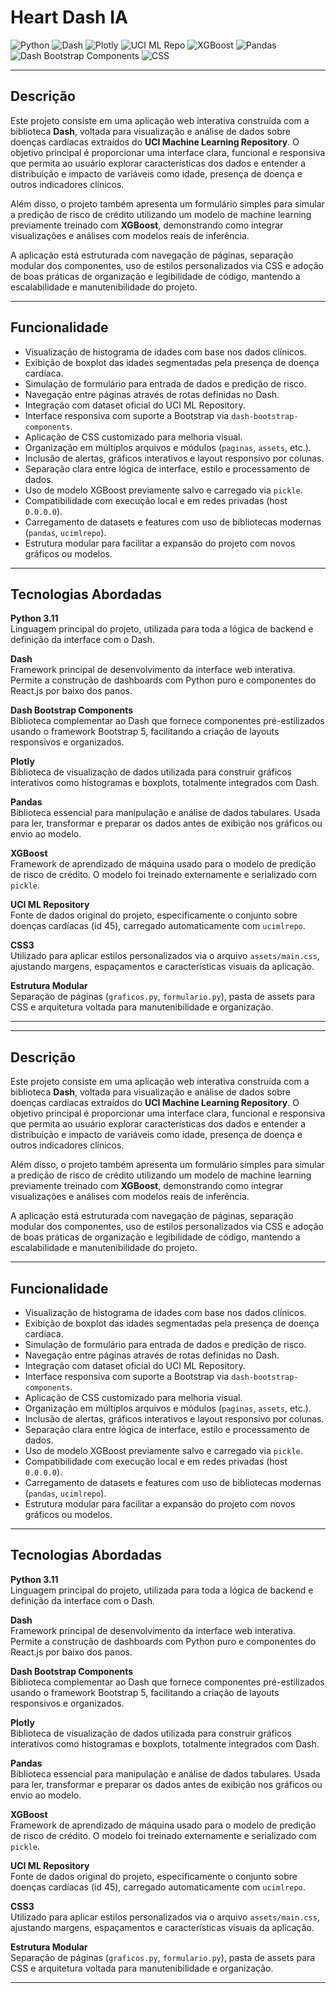 # Heart Dash IA

![Python](https://img.shields.io/badge/Python-Linguagem%20de%20Programação-blue?style=flat-square&logo=python&logoColor=white)
![Dash](https://img.shields.io/badge/Dash-Framework%20de%20Dashboards-009BDE?style=flat-square&logo=plotly&logoColor=white)
![Plotly](https://img.shields.io/badge/Plotly-Gráficos%20Interativos-3F4F75?style=flat-square&logo=plotly&logoColor=white)
![UCI ML Repo](https://img.shields.io/badge/UCI%20ML%20Repo-Fonte%20de%20Dados-brown?style=flat-square&logo=databricks&logoColor=white)
![XGBoost](https://img.shields.io/badge/XGBoost-Modelo%20de%20Machine%20Learning-darkgreen?style=flat-square&logo=xgboost&logoColor=white)
![Pandas](https://img.shields.io/badge/Pandas-Manipulação%20de%20Dados-black?style=flat-square&logo=pandas&logoColor=white)
![Dash Bootstrap Components](https://img.shields.io/badge/Bootstrap-Componentes%20Responsivos-563D7C?style=flat-square&logo=bootstrap&logoColor=white)
![CSS](https://img.shields.io/badge/CSS-Estilização%20da%20Interface-264de4?style=flat-square&logo=css3&logoColor=white)

---

## Descrição

Este projeto consiste em uma aplicação web interativa construída com a biblioteca **Dash**, voltada para visualização e análise de dados sobre doenças cardíacas extraídos do **UCI Machine Learning Repository**. O objetivo principal é proporcionar uma interface clara, funcional e responsiva que permita ao usuário explorar características dos dados e entender a distribuição e impacto de variáveis como idade, presença de doença e outros indicadores clínicos.

Além disso, o projeto também apresenta um formulário simples para simular a predição de risco de crédito utilizando um modelo de machine learning previamente treinado com **XGBoost**, demonstrando como integrar visualizações e análises com modelos reais de inferência.

A aplicação está estruturada com navegação de páginas, separação modular dos componentes, uso de estilos personalizados via CSS e adoção de boas práticas de organização e legibilidade de código, mantendo a escalabilidade e manutenibilidade do projeto.

---

## Funcionalidade

- Visualização de histograma de idades com base nos dados clínicos.
- Exibição de boxplot das idades segmentadas pela presença de doença cardíaca.
- Simulação de formulário para entrada de dados e predição de risco.
- Navegação entre páginas através de rotas definidas no Dash.
- Integração com dataset oficial do UCI ML Repository.
- Interface responsiva com suporte a Bootstrap via `dash-bootstrap-components`.
- Aplicação de CSS customizado para melhoria visual.
- Organização em múltiplos arquivos e módulos (`paginas`, `assets`, etc.).
- Inclusão de alertas, gráficos interativos e layout responsivo por colunas.
- Separação clara entre lógica de interface, estilo e processamento de dados.
- Uso de modelo XGBoost previamente salvo e carregado via `pickle`.
- Compatibilidade com execução local e em redes privadas (host `0.0.0.0`).
- Carregamento de datasets e features com uso de bibliotecas modernas (`pandas`, `ucimlrepo`).
- Estrutura modular para facilitar a expansão do projeto com novos gráficos ou modelos.

---

## Tecnologias Abordadas

**Python 3.11**  
Linguagem principal do projeto, utilizada para toda a lógica de backend e definição da interface com o Dash.

**Dash**  
Framework principal de desenvolvimento da interface web interativa. Permite a construção de dashboards com Python puro e componentes do React.js por baixo dos panos.

**Dash Bootstrap Components**  
Biblioteca complementar ao Dash que fornece componentes pré-estilizados usando o framework Bootstrap 5, facilitando a criação de layouts responsivos e organizados.

**Plotly**  
Biblioteca de visualização de dados utilizada para construir gráficos interativos como histogramas e boxplots, totalmente integrados com Dash.

**Pandas**  
Biblioteca essencial para manipulação e análise de dados tabulares. Usada para ler, transformar e preparar os dados antes de exibição nos gráficos ou envio ao modelo.

**XGBoost**  
Framework de aprendizado de máquina usado para o modelo de predição de risco de crédito. O modelo foi treinado externamente e serializado com `pickle`.

**UCI ML Repository**  
Fonte de dados original do projeto, especificamente o conjunto sobre doenças cardíacas (id 45), carregado automaticamente com `ucimlrepo`.

**CSS3**  
Utilizado para aplicar estilos personalizados via o arquivo `assets/main.css`, ajustando margens, espaçamentos e características visuais da aplicação.

**Estrutura Modular**  
Separação de páginas (`graficos.py`, `formulario.py`), pasta de assets para CSS e arquitetura voltada para manutenibilidade e organização.

---


---

## Descrição

Este projeto consiste em uma aplicação web interativa construída com a biblioteca **Dash**, voltada para visualização e análise de dados sobre doenças cardíacas extraídos do **UCI Machine Learning Repository**. O objetivo principal é proporcionar uma interface clara, funcional e responsiva que permita ao usuário explorar características dos dados e entender a distribuição e impacto de variáveis como idade, presença de doença e outros indicadores clínicos.

Além disso, o projeto também apresenta um formulário simples para simular a predição de risco de crédito utilizando um modelo de machine learning previamente treinado com **XGBoost**, demonstrando como integrar visualizações e análises com modelos reais de inferência.

A aplicação está estruturada com navegação de páginas, separação modular dos componentes, uso de estilos personalizados via CSS e adoção de boas práticas de organização e legibilidade de código, mantendo a escalabilidade e manutenibilidade do projeto.

---

## Funcionalidade

- Visualização de histograma de idades com base nos dados clínicos.
- Exibição de boxplot das idades segmentadas pela presença de doença cardíaca.
- Simulação de formulário para entrada de dados e predição de risco.
- Navegação entre páginas através de rotas definidas no Dash.
- Integração com dataset oficial do UCI ML Repository.
- Interface responsiva com suporte a Bootstrap via `dash-bootstrap-components`.
- Aplicação de CSS customizado para melhoria visual.
- Organização em múltiplos arquivos e módulos (`paginas`, `assets`, etc.).
- Inclusão de alertas, gráficos interativos e layout responsivo por colunas.
- Separação clara entre lógica de interface, estilo e processamento de dados.
- Uso de modelo XGBoost previamente salvo e carregado via `pickle`.
- Compatibilidade com execução local e em redes privadas (host `0.0.0.0`).
- Carregamento de datasets e features com uso de bibliotecas modernas (`pandas`, `ucimlrepo`).
- Estrutura modular para facilitar a expansão do projeto com novos gráficos ou modelos.

---

## Tecnologias Abordadas

**Python 3.11**  
Linguagem principal do projeto, utilizada para toda a lógica de backend e definição da interface com o Dash.

**Dash**  
Framework principal de desenvolvimento da interface web interativa. Permite a construção de dashboards com Python puro e componentes do React.js por baixo dos panos.

**Dash Bootstrap Components**  
Biblioteca complementar ao Dash que fornece componentes pré-estilizados usando o framework Bootstrap 5, facilitando a criação de layouts responsivos e organizados.

**Plotly**  
Biblioteca de visualização de dados utilizada para construir gráficos interativos como histogramas e boxplots, totalmente integrados com Dash.

**Pandas**  
Biblioteca essencial para manipulação e análise de dados tabulares. Usada para ler, transformar e preparar os dados antes de exibição nos gráficos ou envio ao modelo.

**XGBoost**  
Framework de aprendizado de máquina usado para o modelo de predição de risco de crédito. O modelo foi treinado externamente e serializado com `pickle`.

**UCI ML Repository**  
Fonte de dados original do projeto, especificamente o conjunto sobre doenças cardíacas (id 45), carregado automaticamente com `ucimlrepo`.

**CSS3**  
Utilizado para aplicar estilos personalizados via o arquivo `assets/main.css`, ajustando margens, espaçamentos e características visuais da aplicação.

**Estrutura Modular**  
Separação de páginas (`graficos.py`, `formulario.py`), pasta de assets para CSS e arquitetura voltada para manutenibilidade e organização.

---

